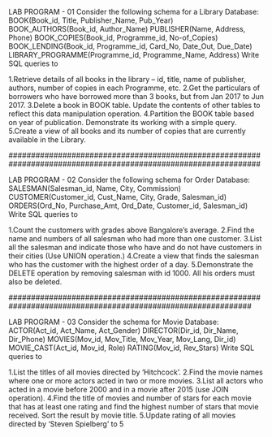 
LAB PROGRAM - 01
Consider the following schema for a Library Database: BOOK(Book_id, Title, Publisher_Name, Pub_Year) BOOK_AUTHORS(Book_id, Author_Name) PUBLISHER(Name, Address, Phone) BOOK_COPIES(Book_id, Programme_id, No-of_Copies) BOOK_LENDING(Book_id, Programme_id, Card_No, Date_Out, Due_Date) LIBRARY_PROGRAMME(Programme_id, Programme_Name, Address) Write SQL queries to

1.Retrieve details of all books in the library – id, title, name of publisher, authors, number of copies in each Programme, etc.
2.Get the particulars of borrowers who have borrowed more than 3 books, but from Jan 2017 to Jun 2017.
3.Delete a book in BOOK table. Update the contents of other tables to reflect this data manipulation operation.
4.Partition the BOOK table based on year of publication. Demonstrate its working with a simple query.
5.Create a view of all books and its number of copies that are currently available in the Library.

################################################################################################################

LAB PROGRAM - 02
Consider the following schema for Order Database: SALESMAN(Salesman_id, Name, City, Commission) CUSTOMER(Customer_id, Cust_Name, City, Grade, Salesman_id) ORDERS(Ord_No, Purchase_Amt, Ord_Date, Customer_id, Salesman_id) Write SQL queries to

1.Count the customers with grades above Bangalore’s average.
2.Find the name and numbers of all salesman who had more than one customer.
3.List all the salesman and indicate those who have and do not have customers in their cities (Use UNION operation.)
4.Create a view that finds the salesman who has the customer with the highest order of a day.
5.Demonstrate the DELETE operation by removing salesman with id 1000. All his orders must also be deleted.

##############################################################################################################

LAB PROGRAM - 03
Consider the schema for Movie Database: ACTOR(Act_id, Act_Name, Act_Gender) DIRECTOR(Dir_id, Dir_Name, Dir_Phone) MOVIES(Mov_id, Mov_Title, Mov_Year, Mov_Lang, Dir_id) MOVIE_CAST(Act_id, Mov_id, Role) RATING(Mov_id, Rev_Stars) Write SQL queries to

1.List the titles of all movies directed by ‘Hitchcock’.
2.Find the movie names where one or more actors acted in two or more movies.
3.List all actors who acted in a movie before 2000 and in a movie after 2015 (use JOIN operation).
4.Find the title of movies and number of stars for each movie that has at least one rating and find the highest number of stars that movie received. Sort the result by movie title.
5.Update rating of all movies directed by ‘Steven Spielberg’ to 5
